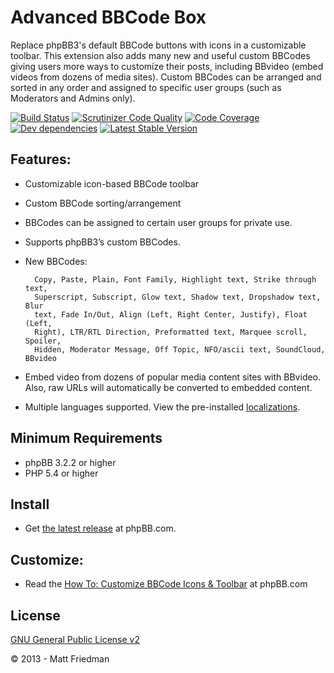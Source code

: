 # Advanced BBCode Box

Replace phpBB3's default BBCode buttons with icons in a customizable toolbar. This extension also adds many new and useful custom BBCodes giving users more ways to customize their posts, including BBvideo (embed videos from dozens of media sites). Custom BBCodes can be arranged and sorted in any order and assigned to specific user groups (such as Moderators and Admins only).

[![Build Status](https://img.shields.io/github/workflow/status/iMattPro/abbc3/Tests?logo=Github)](https://github.com/iMattPro/abbc3/actions)
[![Scrutinizer Code Quality](https://img.shields.io/scrutinizer/g/iMattPro/abbc3/master.svg?style=flat)](https://scrutinizer-ci.com/g/iMattPro/abbc3/?branch=master)
[![Code Coverage](https://scrutinizer-ci.com/g/iMattPro/abbc3/badges/coverage.png?b=master)](https://scrutinizer-ci.com/g/iMattPro/abbc3/?branch=master)
[![Dev dependencies](https://img.shields.io/david/dev/iMattPro/abbc3.svg)](https://david-dm.org/iMattPro/abbc3?type=dev)
[![Latest Stable Version](https://poser.pugx.org/vse/abbc3/v/stable)](https://www.phpbb.com/customise/db/extension/advanced_bbcode_box/)

## Features:
* Customizable icon-based BBCode toolbar
* Custom BBCode sorting/arrangement
* BBCodes can be assigned to certain user groups for private use.
* Supports phpBB3’s custom BBCodes.
* New BBCodes:

		Copy, Paste, Plain, Font Family, Highlight text, Strike through text,
		Superscript, Subscript, Glow text, Shadow text, Dropshadow text, Blur
		text, Fade In/Out, Align (Left, Right Center, Justify), Float (Left,
		Right), LTR/RTL Direction, Preformatted text, Marquee scroll, Spoiler,
		Hidden, Moderator Message, Off Topic, NFO/ascii text, SoundCloud, BBvideo

* Embed video from dozens of popular media content sites with BBvideo. Also, raw URLs will automatically be converted to embedded content.
* Multiple languages supported. View the pre-installed [localizations](https://github.com/iMattPro/abbc3/tree/master/language).

## Minimum Requirements
* phpBB 3.2.2 or higher
* PHP 5.4 or higher

## Install
* Get [the latest release](https://www.phpbb.com/customise/db/extension/advanced_bbcode_box/) at phpBB.com.

## Customize:
* Read the [How To: Customize BBCode Icons & Toolbar](https://www.phpbb.com/customise/db/extension/advanced_bbcode_box/faq/1551) at phpBB.com

## License
[GNU General Public License v2](http://opensource.org/licenses/GPL-2.0)

© 2013 - Matt Friedman
